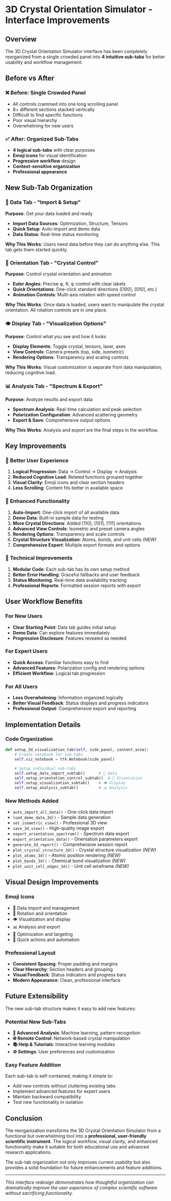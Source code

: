 # 3D Crystal Orientation Simulator - Interface Improvements

## Overview

The 3D Crystal Orientation Simulator interface has been completely reorganized from a single crowded panel into **4 intuitive sub-tabs** for better usability and workflow management.

## Before vs After

### ❌ **Before: Single Crowded Panel**
- All controls crammed into one long scrolling panel
- 8+ different sections stacked vertically
- Difficult to find specific functions
- Poor visual hierarchy
- Overwhelming for new users

### ✅ **After: Organized Sub-Tabs**
- **4 logical sub-tabs** with clear purposes
- **Emoji icons** for visual identification
- **Progressive workflow** design
- **Context-sensitive organization**
- **Professional appearance**

## New Sub-Tab Organization

### 📁 **Data Tab** - "Import & Setup"
**Purpose**: Get your data loaded and ready
- **Import Data Sources**: Optimization, Structure, Tensors
- **Quick Setup**: Auto-import and demo data
- **Data Status**: Real-time status monitoring

**Why This Works**: Users need data before they can do anything else. This tab gets them started quickly.

### 🔄 **Orientation Tab** - "Crystal Control" 
**Purpose**: Control crystal orientation and animation
- **Euler Angles**: Precise φ, θ, ψ control with clear labels
- **Quick Orientations**: One-click standard directions ([100], [010], etc.)
- **Animation Controls**: Multi-axis rotation with speed control

**Why This Works**: Once data is loaded, users want to manipulate the crystal orientation. All rotation controls are in one place.

### 👁️ **Display Tab** - "Visualization Options"
**Purpose**: Control what you see and how it looks
- **Display Elements**: Toggle crystal, tensors, laser, axes
- **View Controls**: Camera presets (top, side, isometric)
- **Rendering Options**: Transparency and scaling controls

**Why This Works**: Visual customization is separate from data manipulation, reducing cognitive load.

### 📊 **Analysis Tab** - "Spectrum & Export"
**Purpose**: Analyze results and export data
- **Spectrum Analysis**: Real-time calculation and peak selection
- **Polarization Configuration**: Advanced scattering geometry
- **Export & Save**: Comprehensive output options

**Why This Works**: Analysis and export are the final steps in the workflow.

## Key Improvements

### 🎯 **Better User Experience**
1. **Logical Progression**: Data → Control → Display → Analysis
2. **Reduced Cognitive Load**: Related functions grouped together
3. **Visual Clarity**: Emoji icons and clear section headers
4. **Less Scrolling**: Content fits better in available space

### 🚀 **Enhanced Functionality**
1. **Auto-Import**: One-click import of all available data
2. **Demo Data**: Built-in sample data for testing
3. **More Crystal Directions**: Added [110], [101], [111] orientations
4. **Advanced View Controls**: Isometric and preset camera angles
5. **Rendering Options**: Transparency and scale controls
6. **Crystal Structure Visualization**: Atoms, bonds, and unit cells *(NEW)*
7. **Comprehensive Export**: Multiple export formats and options

### 🔧 **Technical Improvements**
1. **Modular Code**: Each sub-tab has its own setup method
2. **Better Error Handling**: Graceful fallbacks and user feedback
3. **Status Monitoring**: Real-time data availability tracking
4. **Professional Reports**: Formatted session reports with export

## User Workflow Benefits

### For New Users
- **Clear Starting Point**: Data tab guides initial setup
- **Demo Data**: Can explore features immediately
- **Progressive Disclosure**: Features revealed as needed

### For Expert Users  
- **Quick Access**: Familiar functions easy to find
- **Advanced Features**: Polarization config and rendering options
- **Efficient Workflow**: Logical tab progression

### For All Users
- **Less Overwhelming**: Information organized logically
- **Better Visual Feedback**: Status displays and progress indicators
- **Professional Output**: Comprehensive export and reporting

## Implementation Details

### Code Organization
```python
def setup_3d_visualization_tab(self, side_panel, content_area):
    # Create notebook for sub-tabs
    self.viz_notebook = ttk.Notebook(side_panel)
    
    # Setup individual sub-tabs
    self.setup_data_import_subtab()      # 📁 Data
    self.setup_orientation_control_subtab()  # 🔄 Orientation  
    self.setup_visualization_subtab()    # 👁️ Display
    self.setup_analysis_subtab()         # 📊 Analysis
```

### New Methods Added
- `auto_import_all_data()` - One-click data import
- `load_demo_data_3d()` - Sample data generation
- `set_isometric_view()` - Professional 3D view
- `save_3d_view()` - High-quality image export
- `export_orientation_spectrum()` - Spectrum data export
- `export_orientation_data()` - Orientation parameters export
- `generate_3d_report()` - Comprehensive session report
- `plot_crystal_structure_3d()` - Crystal structure visualization *(NEW)*
- `plot_atoms_3d()` - Atomic position rendering *(NEW)*
- `plot_bonds_3d()` - Chemical bond visualization *(NEW)*
- `plot_unit_cell_edges_3d()` - Unit cell wireframe *(NEW)*

## Visual Design Improvements

### Emoji Icons
- 📁 Data import and management
- 🔄 Rotation and orientation
- 👁️ Visualization and display
- 📊 Analysis and export
- 🎯 Optimization and targeting
- 🚀 Quick actions and automation

### Professional Layout
- **Consistent Spacing**: Proper padding and margins
- **Clear Hierarchy**: Section headers and grouping
- **Visual Feedback**: Status indicators and progress bars
- **Modern Appearance**: Clean, professional interface

## Future Extensibility

The new sub-tab structure makes it easy to add new features:

### Potential New Sub-Tabs
- **🔬 Advanced Analysis**: Machine learning, pattern recognition
- **🌐 Remote Control**: Network-based crystal manipulation
- **📚 Help & Tutorials**: Interactive learning modules
- **⚙️ Settings**: User preferences and customization

### Easy Feature Addition
Each sub-tab is self-contained, making it simple to:
- Add new controls without cluttering existing tabs
- Implement advanced features for expert users
- Maintain backward compatibility
- Test new functionality in isolation

## Conclusion

The reorganization transforms the 3D Crystal Orientation Simulator from a functional but overwhelming tool into a **professional, user-friendly scientific instrument**. The logical workflow, visual clarity, and enhanced functionality make it suitable for both educational use and advanced research applications.

The sub-tab organization not only improves current usability but also provides a solid foundation for future enhancements and feature additions.

---

*This interface redesign demonstrates how thoughtful organization can dramatically improve the user experience of complex scientific software without sacrificing functionality.* 